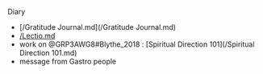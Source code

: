 Diary

- [/Gratitude Journal.md](/Gratitude Journal.md)
- [/Lectio.md](/Lectio.md)
- work on @GRP3AWG8#Blythe_2018 : [Spiritual Direction 101](/Spiritual Direction 101.md)
- message from Gastro people

